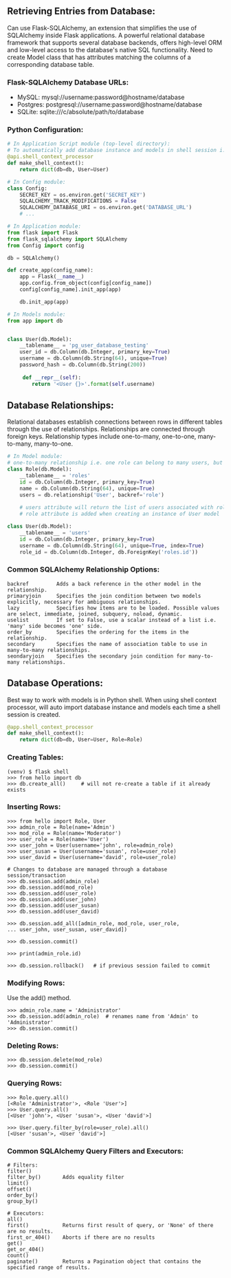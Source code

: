 ## Retrieving Entries from Database:
Can use Flask-SQLAlchemy, an extension that simplifies the use of SQLAlchemy inside Flask applications. A powerful relational database
framework that supports several database backends, offers high-level ORM and low-level access to the database's native SQL functionality. Need to create
Model class that has attributes matching the columns of a corresponding database table. 

### Flask-SQLAlchemy Database URLs:
- MySQL: mysql://username:password@hostname/database
- Postgres: postgresql://username:password@hostname/database
- SQLite: sqlite:///c/absolute/path/to/database

### Python Configuration:
```python
# In Application Script module (top-level directory):
# To automatically add database instance and models in shell session i.e. no need 'from model import User, Role'
@api.shell_context_processor
def make_shell_context():
    return dict(db=db, User=User)

# In Config module:
class Config:
    SECRET_KEY = os.environ.get('SECRET_KEY')
    SQLALCHEMY_TRACK_MODIFICATIONS = False
    SQLALCHEMY_DATABASE_URI = os.environ.get('DATABASE_URL')
    # ...

# In Application module:
from flask import Flask
from flask_sqlalchemy import SQLAlchemy
from Config import config

db = SQLAlchemy()

def create_app(config_name):
    app = Flask(__name__)
    app.config.from_object(config[config_name])
    config[config_name].init_app(app)

    db.init_app(app)

# In Models module:
from app import db


class User(db.Model):
    __tablename__ = 'pg_user_database_testing'
    user_id = db.Column(db.Integer, primary_key=True)
    username = db.Column(db.String(64), unique=True)
    password_hash = db.Column(db.String(200))
    
     def __repr__(self):
        return '<User {}>'.format(self.username)
```
## Database Relationships:
Relational databases establish connections between rows in different tables through the use of relationships. 
Relationships are connected through foreign keys. Relationship types include one-to-many, one-to-one, many-to-many, many-to-one.  
```python
# In Model module:
# one-to-many relationship i.e. one role can belong to many users, but each user can have only one role
class Role(db.Model):
    __tablename__ = 'roles'
    id = db.Column(db.Integer, primary_key=True)
    name = db.Column(db.String(64), unique=True)
    users = db.relationship('User', backref='role')
    
    # users attribute will return the list of users associated with role (many side)
    # role attribute is added when creating an instance of User model 

class User(db.Model):
    __tablename__ = 'users'
    id = db.Column(db.Integer, primary_key=True)
    username = db.Column(db.String(64), unique=True, index=True)
    role_id = db.Column(db.Integer, db.ForeignKey('roles.id'))
````

### Common SQLAlchemy Relationship Options:
```
backref         Adds a back reference in the other model in the relationship. 
primaryjoin     Specifies the join condition between two models explicitly, necessary for ambiguous relationships.
lazy            Specifies how items are to be loaded. Possible values are select, immediate, joined, subquery, noload, dynamic.
uselist         If set to False, use a scalar instead of a list i.e. 'many' side becomes 'one' side.
order_by        Specifies the ordering for the items in the relationship.
secondary       Specifies the name of association table to use in many-to-many relationships.
seondaryjoin    Specifies the secondary join condition for many-to-many relationships.
```
## Database Operations:
Best way to work with models is in Python shell. When using shell context processor, will auto import database instance and models each time a shell session is created. 

```python
@app.shell_context_processor
def make_shell_context():
    return dict(db=db, User=User, Role=Role)
```

### Creating Tables:
```
(venv) $ flask shell
>>> from hello import db
>>> db.create_all()     # will not re-create a table if it already exists
```
### Inserting Rows:
```
>>> from hello import Role, User
>>> admin_role = Role(name='Admin')
>>> mod_role = Role(name='Moderator')
>>> user_role = Role(name='User')
>>> user_john = User(username='john', role=admin_role)
>>> user_susan = User(username='susan', role=user_role)
>>> user_david = User(username='david', role=user_role)

# Changes to database are managed through a database session/transaction
>>> db.session.add(admin_role)
>>> db.session.add(mod_role)
>>> db.session.add(user_role)
>>> db.session.add(user_john)
>>> db.session.add(user_susan)
>>> db.session.add(user_david)

>>> db.session.add_all([admin_role, mod_role, user_role,
... user_john, user_susan, user_david])

>>> db.session.commit()

>>> print(admin_role.id)

>>> db.session.rollback()   # if previous session failed to commit
```
### Modifying Rows:
Use the add() method.
```
>>> admin_role.name = 'Administrator'
>>> db.session.add(admin_role)  # renames name from 'Admin' to 'Administrator'
>>> db.session.commit()
```
### Deleting Rows:
```
>>> db.session.delete(mod_role)
>>> db.session.commit()
```
### Querying Rows:
```
>>> Role.query.all()
[<Role 'Administrator'>, <Role 'User'>]
>>> User.query.all()
[<User 'john'>, <User 'susan'>, <User 'david'>]

>>> User.query.filter_by(role=user_role).all()
[<User 'susan'>, <User 'david'>]
```
### Common SQLAlchemy Query Filters and Executors:
```
# Filters:
filter()
filter_by()       Adds equality filter
limit()
offset()
order_by()
group_by()

# Executors:
all()
first()           Returns first result of query, or 'None' of there are no results.
first_or_404()    Aborts if there are no results
get()
get_or_404()
count()
paginate()        Returns a Pagination object that contains the specified range of results.
```


